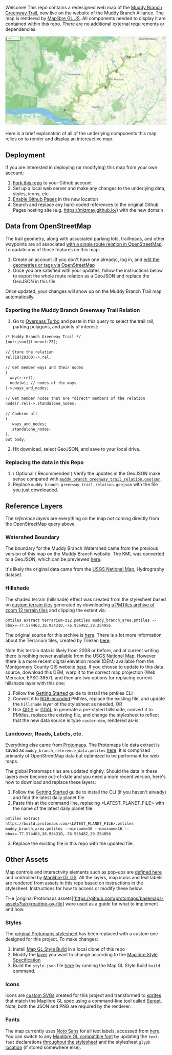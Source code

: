 
Welcome! This repo contains a redesigned web map of the [Muddy Branch Greenway Trail](https://muddybranch.org/trail/), now live on the website of the Muddy Branch Alliance. The map is rendered by [Maplibre GL JS](https://maplibre.org/maplibre-gl-js/docs/). All components needed to display it are contained within this repo. There are no additional external requirements or dependencies.

![Map Preview](Muddy_Branch_Greenway_Trail_Map.png)

Here is a brief explanation of all of the underlying components this map relies on to render and display an intereactive map.

## Deployment

If you are interested in deploying (or modifying) this map from your own account:

1. [Fork this repo](https://docs.github.com/en/pull-requests/collaborating-with-pull-requests/working-with-forks/fork-a-repo#forking-a-repository) to your Github account
2. Set up a local web server and make any changes to the underlying data, styles, icons, etc.
3. [Enable Github Pages](https://docs.github.com/en/pages/getting-started-with-github-pages/creating-a-github-pages-site#creating-your-site) in the new location
4. Search and replace any hard-coded references to the original Github Pages hosting site (e.g. https://mizmay.github.io/) with the new domain

## Data from OpenStreetMap

The trail geometry, along with associated parking lots, trailheads, and other waypoints are all associated [with a single route relation in OpenStreetMap](https://www.openstreetmap.org/relation/18728360). To update any of those features on this map:
1. Create an account (if you don't have one already), log in, and [edit the geometries or tags via OpenStreetMap](https://www.openstreetmap.org/relation/18728360)
2. Once you are satisfied with your updates, follow the instructions below to export the whole route relation as a GeoJSON and replace the GeoJSON in this file.

Once updated, your changes will show up on the Muddy Branch Trail map automatically.

### Exporting the Muddy Branch Greenway Trail Relation

1. Go to [Overpass Turbo](https://overpass-turbo.eu/#) and paste in this query to select the trail rail, parking polygons, and points of interest:
```
/* Muddy Branch Greenway Trail */
[out:json][timeout:25];

// Store the relation
rel(18728360)->.rel;

// Get member ways and their nodes
(
  way(r.rel);
  node(w); // nodes of the ways
)->.ways_and_nodes;

// Get member nodes that are *direct* members of the relation
node(r.rel)->.standalone_nodes;

// Combine all
(
  .ways_and_nodes;
  .standalone_nodes;
);
out body;
```

2. Hit download, select GeoJSON, and save to your local drive.

### Replacing the data in this Repo

1. ( Optional / Recommended ) Verify the updates in the GeoJSON make sense compared with [`muddy_branch_greenway_trail_relation.geojson`](assets/Muddy_Branch_Greenway_Trail_Map/muddy_branch_greenway_trail_relation.geojson).
2. Replace `muddy_branch_greenway_trail_relation.geojson` with the file you just downloaded.

## Reference Layers

The _reference layers_ are everything on the map _not_ coming directly from the OpenStreetMap query above.

### Watershed Boundary

The boundary for the Muddy Branch Watershed came from the previous version of this map on the Muddy Branch website. The KML was converted to a GeoJSON, which can be previewed [here](assets/Muddy_Branch_Greenway_Trail_Map/muddy_branch_watershed.geojson).

It's likely the original data came from the [USGS National Map](https://apps.nationalmap.gov/downloader/), Hydrography dataset.

### Hillshade

The shaded terrain (hillshade) effect was created from the stylesheet based on [custom terrain tiles](assets/Muddy_Branch_Greenway_Trail_Map/terrarium-extract-z12.pmtiles) generated by downloading [a PMTiles archive of zoom 12 terrain tiles](https://docs.protomaps.com/basemaps/downloads#terrain) and clipping the extent via:
```
pmtiles extract terrarium-z12.pmtiles muddy_branch_area.pmtiles --bbox=-77.574463,38.934310,-76.956482,39.254056
```
The original source for this archive is [here](https://registry.opendata.aws/terrain-tiles/). There is a lot more information about the Terrarium tiles, created by Tilezen [here](https://github.com/tilezen/joerd).

Note this terrain data is likely from 2008 or before, and at current writing there is nothing newer available from the [USGS National Map](https://apps.nationalmap.gov/downloader/). However there is a more recent digital elevation model (DEM) available from the Montgomery County GIS website [here](https://data.imap.maryland.gov/datasets/474bb0b3df484e979a390f39ba4cc47d/explore). If you choose to update to this data source, download this DEM, warp it to the correct map projection (Web Mercator, EPSG:3857), and then are two options for replacing current hillshade layer with this one:
1. Follow the [Getting Started](https://docs.protomaps.com/guide/getting-started) guide to install the pmtiles CLI
2. Convert it to [RGB-encoded](https://github.com/mapbox/rio-rgbify) PMtiles, replace the existing file, and update the `hillshade` layer of the stylesheet as needed, OR
3. Use [QGIS](https://docs.qgis.org/3.40/en/docs/training_manual/rasters/terrain_analysis.html) or [GDAL](https://gdal.org/en/stable/programs/gdaldem.html) to generate a pre-styled hillshade, convert it to PMtiles, replace the existing file, and change the stylesheet to reflect that the new data source is type `raster-dem`, rendered as-is.

### Landcover, Roads, Labels, etc.

Everything else came from [Protomaps](https://docs.protomaps.com). The Protomaps tile data extract is saved as `muddy_branch_reference_data.pmtiles` [here](assets/Muddy_Branch_Greenway_Trail_Map/muddy_branch_reference_data.pmtiles). It is comprised primarily of OpenStreetMap data but optimized to be performant for web maps.

The global Protomaps tiles are updated nightly. Should the data in these layers ever become out-of-date and you need a more recent version, here's how to download and replace these layers:
1. Follow the [Getting Started](https://docs.protomaps.com/guide/getting-started) guide to install the CLI (if you haven't already) and find the latest daily planet file
2. Paste this at the command line, replacing <LATEST_PLANET_FILE> with the name of the latest daily planet file:
```
pmtiles extract https://build.protomaps.com/<LATEST_PLANET_FILE>.pmtiles muddy_branch_area.pmtiles --minzoom=10 --maxzoom=16 --bbox=-77.574463,38.934310,-76.956482,39.254056
```
3. Replace the existing file in this repo with the updated file.

## Other Assets

Map controls and interactivity elements such as pop-ups are [defined here](index.html) and controlled by [Maplibre GL GS](https://maplibre.org/maplibre-gl-js/docs/). All the layers, map icons and text labels are rendered from assets in this repo based on instructions in the stylesheet. Instructions for how to access or modify these below.

THe [original Protomaps assets](https://github.com/protomaps/basemaps-assets?tab=readme-ov-file] were used as a guide for what to implement and how.

### Styles

The [original Protomaps stylesheet](https://github.com/protomaps/basemaps/tree/main/styles) has been replaced with a custom one designed for this project. To make changes:
1. Install [Map GL Style Build](https://github.com/stamen/map-gl-style-build) in a local clone of this repo
2. Modify the [layer](templates/layers) you want to change according to the [Maplibre Style Specification](https://maplibre.org/maplibre-gl-js/docs/style-spec/)
3. Build the `style.json` file [here](assets/Muddy_Branch_Greenway_Trail_Map/style.json) by running the Map GL Style Build `build` command.


### Icons

Icons are [custom SVGs](./assets/icons) created for this project and transformed to [sprites](https://github.com/mizmay/muddy_branch_maps/tree/main/assets/sprites) that match the Maplibre GL spec using a command-line tool called [Spreet](https://github.com/flother/spreet). Note, both the JSON and PNG are required by the renderer.

### Fonts

The map currently uses [Noto Sans](https://fonts.google.com/noto/specimen/Noto+Sans) for all text labels, accessed from [here](./assets/fonts). You can switch to any [Maplibre GL compatible font](https://github.com/maplibre/font-maker) by updating the `text-font` declarations [throughout the stylesheet](./assets/Muddy_Branch_Greenway_Trail_Map/style.json) and the stylesheet `glyph` [location](./assets/Muddy_Branch_Greenway_Trail_Map/style.json#L27) (if stored somewhere else). 



